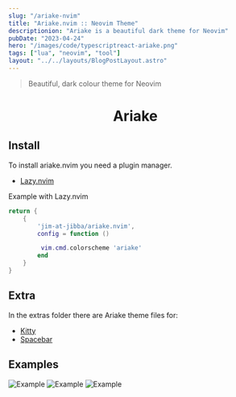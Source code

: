 ```yaml
---
slug: "/ariake-nvim"
title: "Ariake.nvim :: Neovim Theme"
descriptionion: "Ariake is a beautiful dark theme for Neovim"
pubDate: "2023-04-24"
hero: "/images/code/typescriptreact-ariake.png"
tags: ["lua", "neovim", "tool"]
layout: "../../layouts/BlogPostLayout.astro"
---
```


> Beautiful, dark colour theme for Neovim

<div align="center">
    <h1>Ariake</h1>
</div>


## Install

To install ariake.nvim you need a plugin manager.

- [Lazy.nvim](https://github.com/folke/lazy.nvim)

Example with Lazy.nvim

```lua
return {
    {
        'jim-at-jibba/ariake.nvim',
        config = function ()

         vim.cmd.colorscheme 'ariake'
        end
    }
}
```

## Extra

In the extras folder there are Ariake theme files for:

- [Kitty](https://sw.kovidgoyal.net/kitty/)
- [Spacebar](https://github.com/cmacrae/spacebar)

## Examples


<img alt="Example" src="/images/code/go-ariake.png" />
<img alt="Example" src="/images/code/python-ariake.png" />
<img alt="Example" src="/images/code/lua-ariake.png" />

